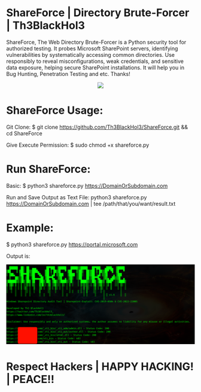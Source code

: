 # ShareForce | Directory Brute-Forcer | Th3BlackHol3
ShareForce, The Web Directory Brute-Forcer is a Python security tool for authorized testing. It probes Microsoft SharePoint servers, identifying vulnerabilities by systematically accessing common directories. Use responsibly to reveal misconfigurations, weak credentials, and sensitive data exposure, helping secure SharePoint installations. It will help you in Bug Hunting, Penetration Testing and etc.  Thanks!

<p align="center">
  <img src="https://github.com/Th3BlackHol3/ShareForce/blob/main/ShareForce.gif">
</p>

# ShareForce Usage:

Git Clone: $ git clone https://github.com/Th3BlackHol3/ShareForce.git && cd ShareForce

Give Execute Permission: $ sudo chmod +x shareforce.py


# Run ShareForce:

Basic: $ python3 shareforce.py https://DomainOrSubdomain.com

Run and Save Output as Text File: python3 shareforce.py https://DomainOrSubdomain.com | tee /path/that/you/want/result.txt


# Example:

$ python3 shareforce.py https://portal.microsoft.com

Output is:
<p align="center">
  <img src="https://github.com/Th3BlackHol3/ShareForce/blob/main/ShareForceOutput.png">
</p>

# Respect Hackers | HAPPY HACKING! | PEACE!!


